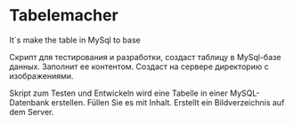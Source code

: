 # Tabelemacher
It`s make the table in MySql to base

Скрипт для тестирования и разработки, создаст таблицу в MySql-базе данных. Заполнит ее контентом. Создаст на сервере директорию с изображениями.

Skript zum Testen und Entwickeln wird eine Tabelle in einer MySQL-Datenbank erstellen. Füllen Sie es mit Inhalt. Erstellt ein Bildverzeichnis auf dem Server.
